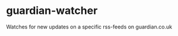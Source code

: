 guardian-watcher
================

Watches for new updates on a specific rss-feeds on guardian.co.uk